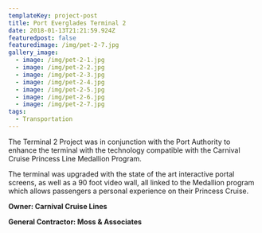 ```yaml
---
templateKey: project-post
title: Port Everglades Terminal 2
date: 2018-01-13T21:21:59.924Z
featuredpost: false
featuredimage: /img/pet-2-7.jpg
gallery_image:
  - image: /img/pet-2-1.jpg
  - image: /img/pet-2-2.jpg
  - image: /img/pet-2-3.jpg
  - image: /img/pet-2-4.jpg
  - image: /img/pet-2-5.jpg
  - image: /img/pet-2-6.jpg
  - image: /img/pet-2-7.jpg
tags:
  - Transportation
---
```

The Terminal 2 Project was in conjunction with the Port Authority to enhance the terminal with the technology compatible with the Carnival Cruise Princess Line Medallion Program.

The terminal was upgraded with the state of the art interactive portal screens, as well as a 90 foot video wall, all linked to the Medallion program which allows passengers a personal experience on their Princess Cruise.

**Owner: Carnival Cruise Lines**

**General Contractor: Moss & Associates**
